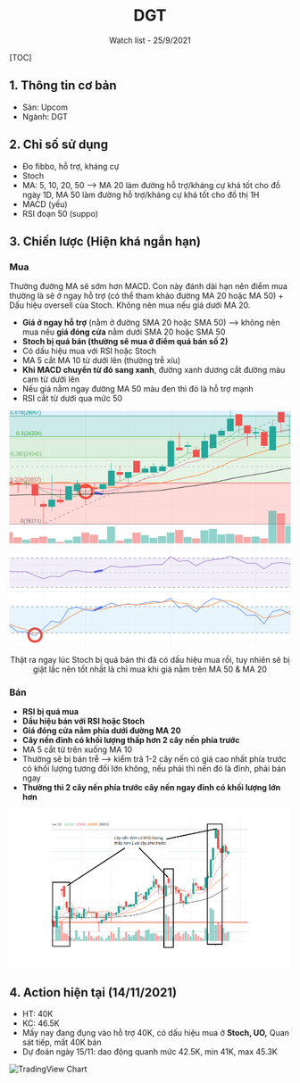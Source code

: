  <center><h1>DGT</h1></CENTER>

<center> Watch list - 25/9/2021 </center>

[TOC]

## 1. Thông tin cơ bản

- Sàn: Upcom
- Ngành: DGT

## 2. Chỉ số sử dụng

- Đo fibbo, hỗ trợ, kháng cự
- Stoch
- MA: 5, 10, 20, 50 --> MA 20 làm đường hỗ trợ/kháng cự khá tốt cho đồ ngày 1D, MA 50 làm đường hỗ trợ/kháng cự khá tốt cho đồ thị 1H
- MACD (yếu)
- RSI đoạn 50 (suppo)

## 3. Chiến lược (Hiện khá ngắn hạn)

### **Mua**

Thường đường MA sẽ sớm hơn MACD. Con này đánh dài hạn nên điểm mua thường là sẽ ở ngay hỗ trợ (có thể tham khảo đường MA 20 hoặc MA 50) + Dấu hiệu oversell của Stoch. Không nên mua nếu giá dưới MA 20.

- **Giá ở ngay hỗ trợ** (nằm ở đường SMA 20 hoặc SMA 50) --> không nên mua nếu **giá đóng cửa** nằm dưới SMA 20 hoặc SMA 50
- **Stoch bị quá bán (thường sẽ mua ở điểm quá bán số 2)**
- Có dấu hiệu mua với RSI hoặc Stoch
- MA 5 cắt MA 10 từ dưới lên (thường trễ xíu)
- **Khi MACD chuyển từ đỏ sang xanh**, đường xanh dương cắt đường màu cam từ dưới lên
- Nếu giá nằm ngay đường MA 50 màu đen thì đó là hỗ trợ mạnh 
- RSI cắt từ dưới qua mức 50

![image-20210925150752431](_resources/image-20210925150752431.png)

<center> Thật ra ngay lúc Stoch bị quá bán thì đã có dấu hiệu mua rồi, tuy nhiên sẽ bị giật lắc nên tốt nhất là chỉ mua khi giá nằm trên MA 50 & MA 20 </center>

### **Bán** 

- **RSI bị quá mua**
- **Dấu hiệu bán với RSI hoặc Stoch**
- **Giá đóng cửa nằm phía dưới đường MA 20**
- **Cây nến đỉnh có khối lượng thấp hơn 2 cây nến phía trước**
- MA 5 cắt từ trên xuống MA 10
- Thường sẽ bị bán trễ --> kiểm trả 1-2 cây nến có giá cao nhất phía trước có khối lượng tương đối lớn không, nếu phải thì nến đó là đỉnh, phải bán ngay  
- **Thường thì 2 cây nến phía trước cây nến ngay đỉnh có khối lượng lớn hơn**

![](./_resources/DGT.png)

## 4. Action hiện tại (14/11/2021)

- HT: 40K
- KC: 46.5K
- Mấy nay đang đụng vào hỗ trợ 40K, có dấu hiệu mua ở **Stoch, UO,** Quan sát tiếp, mất 40K bán
- Dự đoán ngày 15/11: dao động quanh mức 42.5K, min 41K, max 45.3K

![TradingView Chart](https://s3.tradingview.com/snapshots/s/S1ZLYycA.png)



